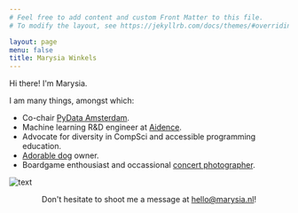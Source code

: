 ```yaml
---
# Feel free to add content and custom Front Matter to this file.
# To modify the layout, see https://jekyllrb.com/docs/themes/#overriding-theme-defaults

layout: page
menu: false
title: Marysia Winkels
---
```



Hi there! I'm Marysia. 

I am many things, amongst which: 
* Co-chair [PyData Amsterdam](http://amsterdam.pydata.org). 
* Machine learning R&D engineer at [Aidence](http://www.aidence.com). 
* Advocate for diversity in CompSci and accessible programming education. 
* [Adorable dog](../assets/ender.jpg) owner. 
* Boardgame enthousiast and occassional [concert photographer](https://marysia.nl/photos/).

![text](../assets/vhto-marysia.jpg)

<center> Don't hesitate to shoot me a message at <a href="mailto:hello@marysia.nl">hello@marysia.nl</a>! </center>
